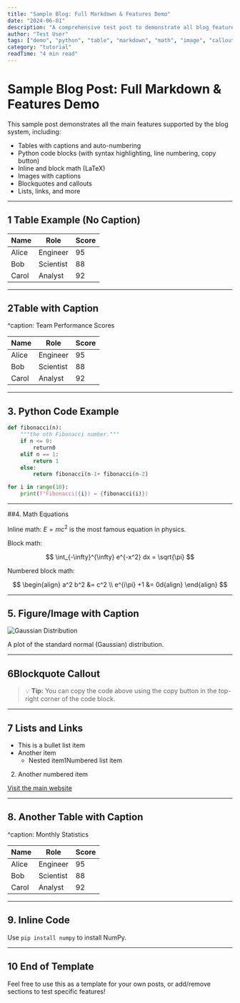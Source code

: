 ```yaml
---
title: "Sample Blog: Full Markdown & Features Demo"
date: "2024-06-01"
description: "A comprehensive test post to demonstrate all blog features: tables, Python code, math, images, callouts, and more."
author: "Test User"
tags: ["demo", "python", "table", "markdown", "math", "image", "callout"]
category: "tutorial"
readTime: "4 min read"
---
```


# Sample Blog Post: Full Markdown & Features Demo

This sample post demonstrates all the main features supported by the blog system, including:
- Tables with captions and auto-numbering
- Python code blocks (with syntax highlighting, line numbering, copy button)
- Inline and block math (LaTeX)
- Images with captions
- Blockquotes and callouts
- Lists, links, and more

---

## 1 Table Example (No Caption)

| Name   | Role     | Score |
|--------|----------|-------|
| Alice  | Engineer | 95    |
| Bob    | Scientist| 88    |
| Carol  | Analyst  | 92    |

---

## 2Table with Caption

^caption: Team Performance Scores

| Name   | Role     | Score |
|--------|----------|-------|
| Alice  | Engineer | 95    |
| Bob    | Scientist| 88    |
| Carol  | Analyst  | 92    |

---

## 3. Python Code Example

```python
def fibonacci(n):
    """the nth Fibonacci number."""
    if n <= 0:
        return0
    elif n == 1:
        return 1
    else:
        return fibonacci(n-1+ fibonacci(n-2)

for i in range(10):
    print(f"Fibonacci({i}) = {fibonacci(i)})
```

---

##4. Math Equations

Inline math: $E = mc^2$ is the most famous equation in physics.

Block math:

$$
\int_{-\infty}^{\infty} e^{-x^2} dx = \sqrt{\pi}
$$

Numbered block math:

$$
\begin{align}
    a^2 b^2 &= c^2 \\
    e^{i\pi} +1 &= 0d{align}
\end{align}
$$

---

## 5. Figure/Image with Caption

![Gaussian Distribution](../assets/images/playground/gaussian-dist.png "Gaussian Distribution{width=60%}")

A plot of the standard normal (Gaussian) distribution.

---

## 6Blockquote Callout

> 💡 **Tip:** You can copy the code above using the copy button in the top-right corner of the code block.

---

## 7 Lists and Links

- This is a bullet list item
- Another item
    - Nested item1Numbered list item
2. Another numbered item

[Visit the main website](../index.html)

---

## 8. Another Table with Caption

^caption: Monthly Statistics

| Name   | Role     | Score |
|--------|----------|-------|
| Alice  | Engineer | 95    |
| Bob    | Scientist| 88    |
| Carol  | Analyst  | 92    |

---

## 9. Inline Code

Use `pip install numpy` to install NumPy.

---

## 10 End of Template

Feel free to use this as a template for your own posts, or add/remove sections to test specific features! 
